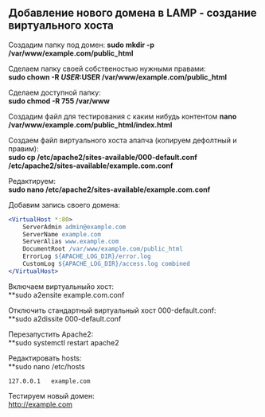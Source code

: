 ## Добавление нового домена в LAMP - создание виртуального хоста

Создадим папку под домен:
**sudo mkdir -p /var/www/example.com/public_html**  

Сделаем папку своей собственостью нужными правами:  
**sudo chown -R $USER:$USER /var/www/example.com/public_html**  

Сделаем доступной папку:  
**sudo chmod -R 755 /var/www**  

Создадим файл для тестирования с каким нибудь контентом
**nano /var/www/example.com/public_html/index.html**   
  
Создаем файл виртуального хоста апапча (копируем дефолтный и правим):  
**sudo cp /etc/apache2/sites-available/000-default.conf /etc/apache2/sites-available/example.com.conf**  

Редактируем:  
**sudo nano /etc/apache2/sites-available/example.com.conf**  
  
Добавим запись своего домена:  
```apache  
<VirtualHost *:80>  
    ServerAdmin admin@example.com  
    ServerName example.com  
    ServerAlias www.example.com  
    DocumentRoot /var/www/example.com/public_html  
    ErrorLog ${APACHE_LOG_DIR}/error.log  
    CustomLog ${APACHE_LOG_DIR}/access.log combined  
</VirtualHost>  
```
  
Включаем виртуальныйо хост:  
**sudo a2ensite example.com.conf  
  
Отключить стандартный виртуальный хост 000-default.conf:  
**sudo a2dissite 000-default.conf  

Перезапустить Apache2:  
**sudo systemctl restart apache2  

Редактировать hosts:  
**sudo nano /etc/hosts    
```
127.0.0.1   example.com  
```

Тестируем новый домен:  
http://example.com  
